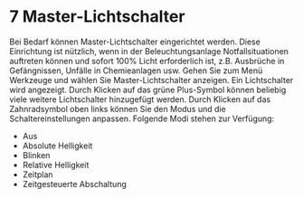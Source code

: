 # 7 Master-Lichtschalter

Bei Bedarf können Master-Lichtschalter eingerichtet werden. Diese Einrichtung ist nützlich, wenn in der Beleuchtungsanlage Notfallsituationen auftreten können und sofort 100% Licht erforderlich ist, z.B. Ausbrüche in Gefängnissen, Unfälle in Chemieanlagen usw.
Gehen Sie zum Menü Werkzeuge und wählen Sie Master-Lichtschalter anzeigen.
Ein Lichtschalter wird angezeigt. Durch Klicken auf das grüne Plus-Symbol können beliebig viele weitere Lichtschalter hinzugefügt werden.
Durch Klicken auf das Zahnradsymbol oben links können Sie den Modus und die Schaltereinstellungen anpassen.
Folgende Modi stehen zur Verfügung:

- Aus
- Absolute Helligkeit
- Blinken
- Relative Helligkeit
- Zeitplan
- Zeitgesteuerte Abschaltung 